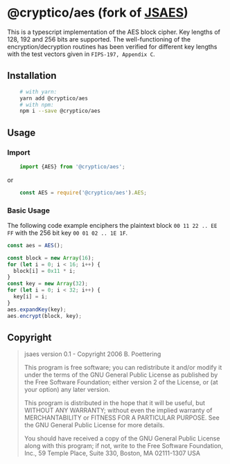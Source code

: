 # @cryptico/aes (fork of [JSAES](http://point-at-infinity.org/jsaes/))

This is a typescript implementation of the AES block cipher. Key lengths of 128, 192 and 256 bits are supported.
The well-functioning of the encryption/decryption routines has been verified for different key lengths with the test vectors given in `FIPS-197, Appendix C`.

## Installation

```bash
    # with yarn:
    yarn add @cryptico/aes
    # with npm:
    npm i --save @cryptico/aes
```

## Usage

### Import

```typescript
    import {AES} from '@cryptico/aes';
```
or
```javascript
    const AES = require('@cryptico/aes').AES;
```

### Basic Usage

The following code example enciphers the plaintext block `00 11 22 .. EE FF` with the 256 bit key `00 01 02 .. 1E 1F`.
```typescript
const aes = AES();

const block = new Array(16);
for (let i = 0; i < 16; i++) {
  block[i] = 0x11 * i;
}
const key = new Array(32);
for (let i = 0; i < 32; i++) {
  key[i] = i;
}
aes.expandKey(key);
aes.encrypt(block, key);
```

## Copyright

> jsaes version 0.1  -  Copyright 2006 B. Poettering
>  
> This program is free software; you can redistribute it and/or
> modify it under the terms of the GNU General Public License as
> published by the Free Software Foundation; either version 2 of the
> License, or (at your option) any later version.
> 
> This program is distributed in the hope that it will be useful,
> but WITHOUT ANY WARRANTY; without even the implied warranty of
> MERCHANTABILITY or FITNESS FOR A PARTICULAR PURPOSE.  See the GNU
> General Public License for more details.
> 
> You should have received a copy of the GNU General Public License
> along with this program; if not, write to the Free Software
> Foundation, Inc., 59 Temple Place, Suite 330, Boston, MA
> 02111-1307 USA
